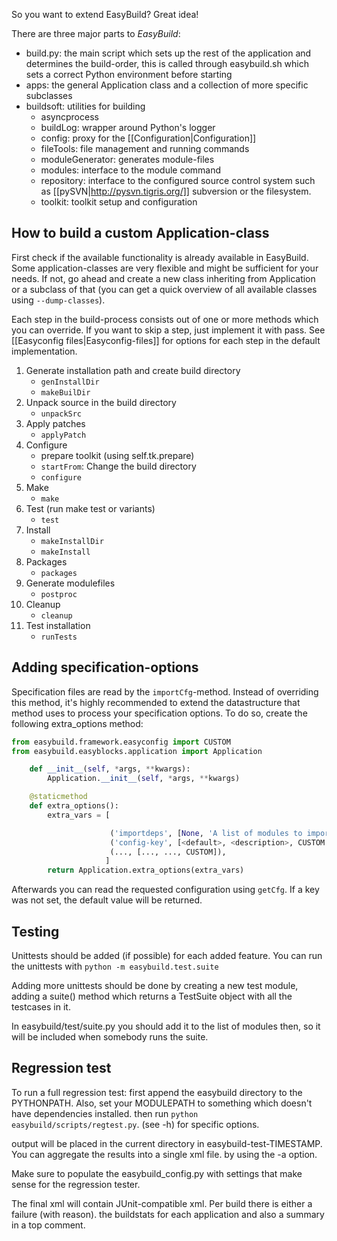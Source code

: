 So you want to extend EasyBuild? Great idea!

There are three major parts to *EasyBuild*:
 * build.py: the main script which sets up the rest of the application and determines the build-order, this is called through easybuild.sh which sets a correct Python environment before starting
 * apps: the general Application class and a collection of more specific subclasses
 * buildsoft: utilities for building
   * asyncprocess
   * buildLog: wrapper around Python's logger
   * config: proxy for the [[Configuration|Configuration]]
   * fileTools: file management and running commands
   * moduleGenerator: generates module-files
   * modules: interface to the module command
   * repository: interface to the configured source control system such as [[pySVN|http://pysvn.tigris.org/]] subversion or the filesystem.
   * toolkit: toolkit setup and configuration

## How to build a custom Application-class

First check if the available functionality is already available in EasyBuild. Some application-classes are very flexible and might be sufficient for your needs.
If not, go ahead and create a new class inheriting from Application or a subclass of that (you can get a quick overview of all available classes using `--dump-classes`).

Each step in the build-process consists out of one or more methods which you can override. If you want to skip a step, just implement it with pass. See [[Easyconfig files|Easyconfig-files]] for options for each step in the default implementation.

 1. Generate installation path and create build directory
     * `genInstallDir`
     * `makeBuilDir`
 1. Unpack source in the build directory
     * `unpackSrc`
 1. Apply patches
     * `applyPatch`
 1. Configure
     * prepare toolkit (using self.tk.prepare)
     * `startFrom`: Change the build directory
     * `configure`
 1. Make
     * `make`
 1. Test (run make test or variants)
     * `test`
 1. Install
    * `makeInstallDir`
    * `makeInstall`
 1. Packages
    * `packages`
 1. Generate modulefiles
    * `postproc`
 1. Cleanup
    * `cleanup`
 1. Test installation
    * `runTests`

## Adding specification-options

Specification files are read by the `importCfg`-method. Instead of overriding this method, it's highly recommended to extend the datastructure that method uses to process your specification options.
To do so, create the following extra_options method:
```python
from easybuild.framework.easyconfig import CUSTOM
from easybuild.easyblocks.application import Application

    def __init__(self, *args, **kwargs):
        Application.__init__(self, *args, **kwargs)

    @staticmethod
    def extra_options():
        extra_vars = [

                      ('importdeps', [None, 'A list of modules to import when configuring', CUSTOM]),
                      ('config-key', [<default>, <description>, CUSTOM ]),
                      (..., [..., ..., CUSTOM]),
                     ]
        return Application.extra_options(extra_vars)
```
Afterwards you can read the requested configuration using `getCfg`. If a key was not set, the default value will be returned.

## Testing

Unittests should be added (if possible) for each added feature. You can run the unittests with `python -m easybuild.test.suite` 

Adding more unittests should be done by creating a new test module, adding a suite() method which returns a TestSuite object with all the testcases in it.

In easybuild/test/suite.py you should add it to the list of modules then, so it will be included when somebody runs the suite.

## Regression test

To run a full regression test: first append the easybuild directory to the PYTHONPATH. Also, set your MODULEPATH to something which doesn't have dependencies installed.
then run `python easybuild/scripts/regtest.py`. (see -h) for specific options.

output will be placed in the current directory in easybuild-test-TIMESTAMP. You can aggregate the results into a single xml file. by using the -a option.

Make sure to populate the easybuild_config.py with settings that make sense for the regression tester.

The final xml will contain JUnit-compatible xml. Per build there is either a failure (with reason).
the buildstats for each application and also a summary in a top comment. 


